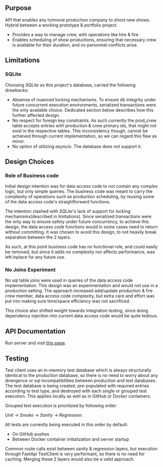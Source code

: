 ## Purpose
API that enables any tv/movie production company to shoot new shows. Hybrid between a working prototype & portfolio 
  project.
- Provides a way to manage crew, with operations like hire & fire. 
- Enables scheduling of show productions, ensuring that necessary crew is available for their duration, and no 
  personnel conflicts arise.


## Limitations

### SQLite
Choosing *SQLite* as this project's database, carried the following drawbacks:
- Absense of nuanced locking mechanisms. To ensure db integrity under future concurrent execution environments, 
  serialized transactions were the only available choice. Dedicated section below describes how this further affected 
  design. 
- No respect for foreign key constraints. As such currently the prod_crew table accepts entries with production & crew 
  primary ids, that might not exist in the respective tables. This inconsistency though, cannot be achieved through
  current implementation, so we can regard this flaw as minor.
- No option of utilizing *asyncio*. The database does not support it.  


## Design Choices
### Role of Business code
Initial design intention was for data access code to not contain any complex logic, but only simple queries. The 
business code was meant to carry the complexity of operations such as production scheduling, by reusing some of the 
data access code's straightforward functions. 

The intention clashed with *SQLite*'s lack of support for locking mechanisms(described in limitations). Since serialized 
transactions were the only way to ensure safety under future concurrency, to achieve this design, the data access code 
functions would in some cases need to return without committing. It was chosen to avoid this design, to not heavily 
break separation between the 2 layers. 

As such, at this point business code has no functional role, and could easily be removed, but since it adds no 
complexity nor affects performance, was left inplace for any future use.  

### No Joins Experiment
No sql table joins were used in queries of the data access code implementation. This design was an experimentation and 
would not use in a production setting. The approach increased add/update production & fire crew member, data access 
code complexity, but extra care and effort was put into making sure time/space efficiency was not sacrificed. 

This choice also shifted weight towards integration testing, since doing dependency injection into current data access 
code would be quite tedious.


## API Documentation
Run server and visit [this page](http://127.0.0.1:8000/docs).


## Testing
Test client uses an in-memory test database which is always structurally identical to the production database, so there 
is no need to worry about any divergence or sql incompatibilities between production and test databases. The test 
database is being created, pre-populated with required entries according to test type, and destroyed with each single 
or grouped test execution. This applies locally as well as in GitHub or Docker containers. 

Grouped test execution is prioritized by following order:

*Unit* &rarr; *Smoke* &rarr; *Sanity* &rarr; *Regression*. 

All tests are currently being executed in this order by default: 
- On GitHub pushes 
- Between Docker container initialization and server startup

Common route calls exist between sanity & regression layers, but execution through FastApi TestClient is very 
performant, so there is no need for caching. Merging these 2 layers would also be a valid approach.